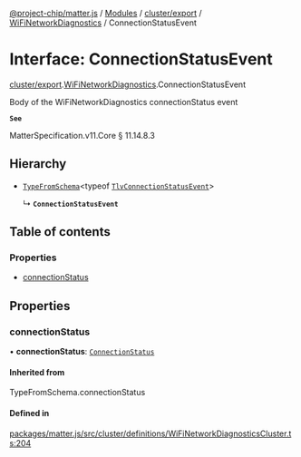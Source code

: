 [@project-chip/matter.js](../README.md) / [Modules](../modules.md) / [cluster/export](../modules/cluster_export.md) / [WiFiNetworkDiagnostics](../modules/cluster_export.WiFiNetworkDiagnostics.md) / ConnectionStatusEvent

# Interface: ConnectionStatusEvent

[cluster/export](../modules/cluster_export.md).[WiFiNetworkDiagnostics](../modules/cluster_export.WiFiNetworkDiagnostics.md).ConnectionStatusEvent

Body of the WiFiNetworkDiagnostics connectionStatus event

**`See`**

MatterSpecification.v11.Core § 11.14.8.3

## Hierarchy

- [`TypeFromSchema`](../modules/tlv_export.md#typefromschema)\<typeof [`TlvConnectionStatusEvent`](../modules/cluster_export.WiFiNetworkDiagnostics.md#tlvconnectionstatusevent)\>

  ↳ **`ConnectionStatusEvent`**

## Table of contents

### Properties

- [connectionStatus](cluster_export.WiFiNetworkDiagnostics.ConnectionStatusEvent.md#connectionstatus)

## Properties

### connectionStatus

• **connectionStatus**: [`ConnectionStatus`](../enums/cluster_export.WiFiNetworkDiagnostics.ConnectionStatus.md)

#### Inherited from

TypeFromSchema.connectionStatus

#### Defined in

[packages/matter.js/src/cluster/definitions/WiFiNetworkDiagnosticsCluster.ts:204](https://github.com/project-chip/matter.js/blob/0c058ae17fdba4c0b89b8b13c309011d51782299/packages/matter.js/src/cluster/definitions/WiFiNetworkDiagnosticsCluster.ts#L204)
